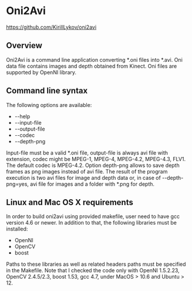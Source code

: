 Oni2Avi
============================

https://github.com/KirillLykov/oni2avi

Overview
--------

Oni2Avi is a command line application converting *.oni files into *.avi.
Oni data file contains images and depth obtained from Kinect. Oni files 
are supported by OpenNI library.

Command line syntax
--------------------------

The following options are available:

* --help
* --input-file
* --output-file
* --codec
* --depth-png

Input-file must be a valid *.oni file, output-file is always avi file with extension,
codec might be MPEG-1, MPEG-4, MPEG-4.2, MPEG-4.3, FLV1. The default
codec is MPEG-4.2. Option depth-png allows to save depth frames as png images instead of avi file.
The result of the program execution is two avi files for image and depth data 
or, in case of --depth-png=yes, avi file for images and a folder with *.png for depth.

Linux and Mac OS X requirements
--------------------------

In order to build oni2avi using provided makefile, user need to have gcc version 4.6 or newer.
In addition to that, the following libraries must be installed:
* OpenNI
* OpenCV
* boost

Paths to these libraries as well as related headers paths must be specified in the Makefile. 
Note that I checked the code only with OpenNI 1.5.2.23, OpenCV 2.4.5/2.3, boost 1.53, gcc 4.7,
under MacOS > 10.6 and Ubuntu > 12.
